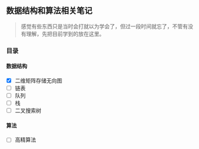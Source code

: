 ## 数据结构和算法相关笔记

> 感觉有些东西只是当时会打就以为学会了，但过一段时间就忘了，不管有没有理解，先把目前学到的放在这里。

### 目录

#### 数据结构

- [x] 二维矩阵存储无向图
- [ ] 链表
- [ ] 队列
- [ ] 栈
- [ ] 二叉搜索树

#### 算法

- [ ] 高精算法